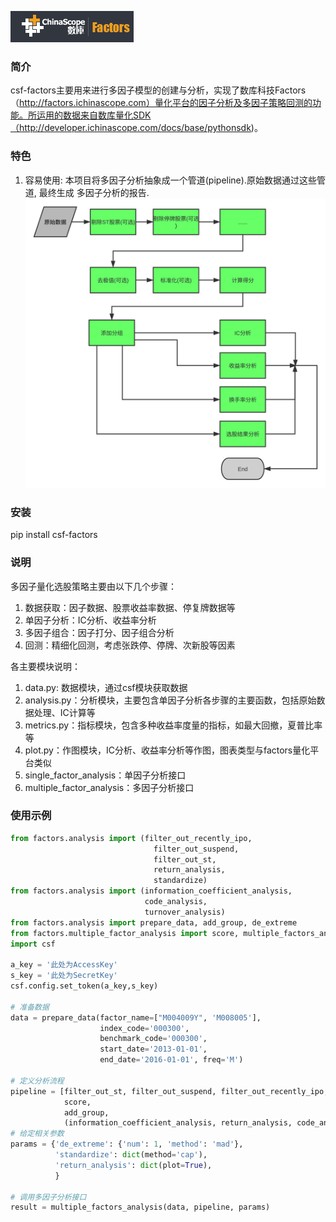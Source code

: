 ![logo](./logo.png)
### 简介

csf-factors主要用来进行多因子模型的创建与分析，实现了数库科技Factors（http://factors.ichinascope.com）量化平台的因子分析及多因子策略回测的功能。所运用的数据来自数库量化SDK（http://developer.ichinascope.com/docs/base/pythonsdk)。

### 特色
1. 容易使用: 本项目将多因子分析抽象成一个管道(pipeline).原始数据通过这些管道, 最终生成
多因子分析的报告.
![data pipeline](./multi-factor-analysis.svg)


### 安装

pip install csf-factors


### 说明

多因子量化选股策略主要由以下几个步骤：

1. 数据获取：因子数据、股票收益率数据、停复牌数据等
2. 单因子分析：IC分析、收益率分析
3. 多因子组合：因子打分、因子组合分析
4. 回测：精细化回测，考虑张跌停、停牌、次新股等因素

各主要模块说明：

1. data.py: 数据模块，通过csf模块获取数据
2. analysis.py：分析模块，主要包含单因子分析各步骤的主要函数，包括原始数据处理、IC计算等
3. metrics.py：指标模块，包含多种收益率度量的指标，如最大回撤，夏普比率等
4. plot.py：作图模块，IC分析、收益率分析等作图，图表类型与factors量化平台类似
5. single_factor_analysis：单因子分析接口
6. multiple_factor_analysis：多因子分析接口



### 使用示例

```python
from factors.analysis import (filter_out_recently_ipo,
                                filter_out_suspend,
                                filter_out_st,
                                return_analysis,
                                standardize)
from factors.analysis import (information_coefficient_analysis,
                              code_analysis,
                              turnover_analysis)
from factors.analysis import prepare_data, add_group, de_extreme
from factors.multiple_factor_analysis import score, multiple_factors_analysis
import csf

a_key = '此处为AccessKey'
s_key = '此处为SecretKey'
csf.config.set_token(a_key,s_key) 

# 准备数据
data = prepare_data(factor_name=["M004009Y", 'M008005'],
                    index_code='000300',
                    benchmark_code='000300',
                    start_date='2013-01-01',
                    end_date='2016-01-01', freq='M')

# 定义分析流程
pipeline = [filter_out_st, filter_out_suspend, filter_out_recently_ipo,de_extreme, standardize,
            score,
            add_group,
            (information_coefficient_analysis, return_analysis, code_analysis, turnover_analysis)]
# 给定相关参数
params = {'de_extreme': {'num': 1, 'method': 'mad'},
          'standardize': dict(method='cap'),
          'return_analysis': dict(plot=True),
          }

# 调用多因子分析接口
result = multiple_factors_analysis(data, pipeline, params)
```

